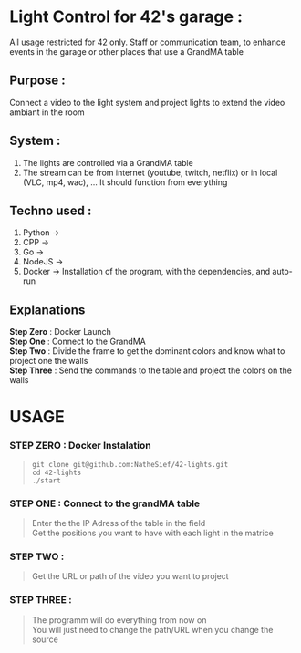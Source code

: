 # Light Control for 42's garage :
All usage restricted for 42 only. Staff or communication team, to enhance events in the garage or other places that use a GrandMA table

## Purpose :
Connect a video to the light system and project lights to extend the video ambiant in the room

## System :
1.  The lights are controlled via a GrandMA table
2.  The stream can be from internet (youtube, twitch, netflix) or in local (VLC, mp4, wac), ... It should function from everything

## Techno used :
1.  Python  ->
2.  CPP     ->
3.  Go      ->
4.  NodeJS  ->
5.  Docker  ->  Installation of the program, with the dependencies, and auto-run

## Explanations
__Step Zero__   : Docker Launch </br>
__Step One__    : Connect to the GrandMA </br>
__Step Two__    : Divide the frame to get the dominant colors and know what to project one the walls </br>
__Step Three__  : Send the commands to the table and project the colors on the walls </br>

# USAGE
### STEP ZERO   :   Docker Instalation
> ```git clone git@github.com:NatheSief/42-lights.git ```</br>
> ```cd 42-lights``` </br>
> ```./start``` </br>

### STEP ONE : Connect to the grandMA table
> Enter the the IP Adress of the table in the field </br>
> Get the positions you want to have with each light in the matrice

### STEP TWO :
> Get the URL or path of the video you want to project </br>

### STEP THREE :
> The programm will do everything from now on </br>
> You will just need to change the path/URL when you change the source
